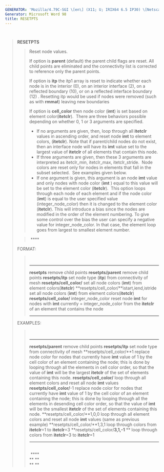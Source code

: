 ```yaml
---
GENERATOR: 'Mozilla/4.79C-SGI \[en\] (X11; U; IRIX64 6.5 IP30) \[Netscape\]'
Generator: Microsoft Word 98
title: RESETPTS
---
```


 

> **RESETPTS**
>
> > Reset node values.
> >
> > If option is **parent** (default) the parent child flags are reset.
> > All child points are eliminated and the connectivity list is
> > corrected to reference only the parent points.
> >
> > If option is **itp** the itp1 array is reset to indicate whether
> > each node is in the interior (0), on an interior interface (2), on a
> > reflected boundary (10), or on a reflected interface boundary (12) .
> > Resetting itp would be used if nodes were removed (such as with
> > **rmmat**) leaving new boundaries
> >
> > If option is **cell\_color** then node color (**imt**) is set based
> > on element color(**itetclr**).  There are three behaviors possible
> > depending on whether 0, 1 or 3 arguments are specified.
> >
> > -   If no arguments are given, then, loop through all **itetclr**
> >     values in ascending order, and reset node **imt** to element
> >     colors, (**itetclr**). Note that if parent/child nodes do not
> >     exist, then an interface node will have its **imt** value set to
> >     the largest value of **itetclr** of all elements that contain
> >     this node.
> > -   If three arguments are given, then these 3 arguments are
> >     interpreted as itetclr\_min, itetclr\_max, itetclr\_stride. 
> >     Node colors are reset only for nodes in elements that fall in
> >     the subset selected.  See examples given below.
> > -   If one argument is given, this argument is an node **imt** value
> >     and only nodes with node color (**imt** ) equal to this value
> >     will be set to the element color (**itetclr**).  This option
> >     loops through each node of each element and if the node color
> >     (**imt**) is equal to the user specified value
> >     (integer\_node\_color) then it is changed to the element color
> >     (**itetclr**). This will introduce a bias since the nodes are
> >     modified in the order of the element numbering. To give some
> >     control over the bias the user can specify a negative value for
> >     integer\_node\_color. In that case, the element loop goes from
> >     largest to smallest element number.
>
> >  ****
>
> FORMAT:
>
> >  
> >   ------------------------------------------------ --------------------------------------------------------------------------------------------------------------------------------------
> >   **resetpts**                                     remove child points
> >   **resetpts/parent**                              remove child points
> >   **resetpts/itp**                                 set node type (**itp**) from connectivity of mesh
> >   **resetpts/cell\_color/**                        set all node colors (**imt**) from element colors(**itetclr**)
> >   **resetpts/cell\_color/**istart,iend,istride     set all node colors (**imt**) from element colors(**itetclr**)
> >   **resetpts/cell\_color/** integer\_node\_color   reset node **imt** for nodes with **imt** currently = integer\_node\_color from the **itetclr** of an element that contains the node
> >   ------------------------------------------------ --------------------------------------------------------------------------------------------------------------------------------------
> >
> EXAMPLES:
>
> >  
> >   -------------------------------------- ---------------------------------------------------------------------------------------------------------------------------------------------------------------------------------------------------------------------------------------------------------------------------------------------------------------------
> >   **resetpts/parent**                    remove child points
> >   **resetpts/itp**                       set node type from connectivity of mesh
> >   **resetpts/cell\_color/**1             replace node color for nodes that currently have **imt** value of 1 by the cell color of an element containing the node; this is done by looping through all the elements in cell color order, so that the value of **imt** will be the largest **itetclr** of the set of elements containing this node.
> >   **resetpts/cell\_color/**              loop through all element colors and reset all node **imt** values
> >   **resetpts/cell\_color/**-1            replace node color for nodes that currently have **imt** value of 1 by the cell color of an element containing the node; this is done by looping through all the elements in desending cell color order, so that the value of **imt** will be the smallest **itetclr** of the set of elements containing this node.
> >   **resetpts/cell\_color/**1,0,0         loop through all element colors and reset all node **imt** values (same as previous example)
> >   **resetpts/cell\_color/**1,3,1         loop through colors from **itetclr**=1 to **itetclr**=3
> >   **resetpts/cell\_color/**3,1,-1** **   loop through colors from **itetclr**=3 to **itetclr**=1
> >   -------------------------------------- ---------------------------------------------------------------------------------------------------------------------------------------------------------------------------------------------------------------------------------------------------------------------------------------------------------------------
> >
> >  \
> >  ****\
> > ** **\
> > ** **
